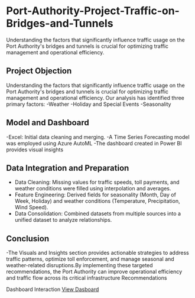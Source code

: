 # Port-Authority-Project-Traffic-on-Bridges-and-Tunnels
Understanding the factors that significantly influence traffic usage on the Port Authority's bridges and tunnels is crucial for optimizing traffic management and operational efficiency. 

## Project Objection
Understanding the factors that significantly influence traffic usage on the Port Authority's bridges and tunnels is crucial for optimizing traffic management and operational efficiency. Our analysis has identified three primary factors:
 -Weather 
 -Holiday and Special Events
 -Seasonality
## Model and Dashboard
 -Excel: Initial data cleaning and merging.
 -A Time Series Forecasting model was employed using Azure AutoML 
 -The dashboard created in Power BI provides visual insights 
## Data Integration and Preparation
- Data Cleaning: Missing values for traffic speeds, toll payments, and weather conditions were filled using interpolation and averages.
- Feature Engineering: Derived fields for seasonality (Month, Day of Week, Holiday) and weather conditions (Temperature, Precipitation, Wind Speed).
- Data Consolidation: Combined datasets from multiple sources into a unified dataset to analyze relationships.
## Conclusion
-The Visuals and Insights section provides actionable strategies to address traffic patterns, optimize toll enforcement, and manage seasonal and weather-related disruptions.By implementing these targeted recommendations, the Port Authority can improve operational efficiency and traffic flow across its critical infrastructure Recommendations

Dashboard Interaction <a href="https://github.com/atahirkoylu/CORPAY-PROJECT/blob/main/Cross%20Sell%20Perfomance%20Dash.png">View Dasboard</a>
